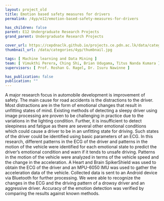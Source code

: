 ```yaml
---
layout: project_old
title: Emotion based safety measures for drivers
permalink: /4yp/e12/emotion-based-safety-measures-for-drivers

has_children: false
parent: E12 Undergraduate Research Projects
grand_parent: Undergraduate Research Projects

cover_url: https://cepdnaclk.github.io/projects.ce.pdn.ac.lk/data/categories/4yp/cover_page.jpg
thumbnail_url: /data/categories/4yp/thumbnail.jpg

tags: [	Machine learning and Data Mining ]
team: [ Vimukthi Perera, Ching Shi, Brian Udugama, Titus Nanda Kumara ]
supervisors: [ Prof. Roshan G. Ragel, Dr. Isuru Nawinne ]

has_publication: false
publication: ""
---
```


A major research focus in automobile development is improvement of safety. The main cause for road accidents is the distractions to the driver. Most distractions are in the form of emotional changes that result in unfitting states of mind. Existing methods of detecting a sleepy driver using image processing are proven to be challenging in practice due to the variations in the lighting condition. Further, it is insufficient to detect sleepiness and fatigue as there are several other emotional conditions which could cause a driver to be in an unfitting state for driving. Such states of the driver could be identified using basic parameters of an ECG. In this research, different patterns in the ECG of the driver and patterns in the motion of the vehicle were identified for each emotional state to predict the driver’s emotional condition and warn if it tends to unsafe driving. Patterns in the motion of the vehicle were analyzed in terms of the vehicle speed and the change in the acceleration. A Heart and Brain SpikerShield was used to obtain the ECG of the driver and an MPU-6050 IMU was used to gather the acceleration data of the vehicle. Collected data is sent to an Android device via Bluetooth for further processing. We were able to recognize the changes in the ECG and the driving pattern of a drowsy driver and an aggressive driver. Accuracy of the emotion detection was verified by comparing the results against known methods.
